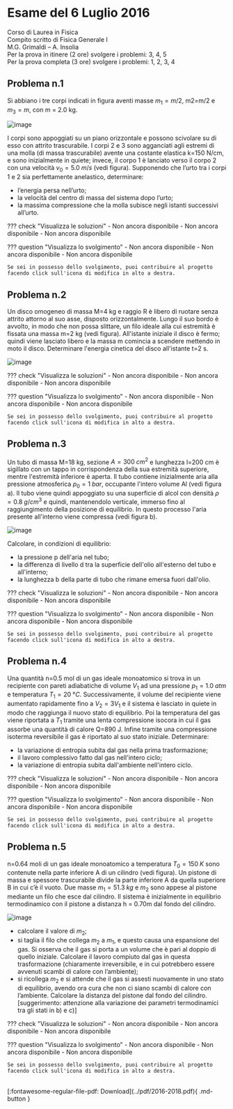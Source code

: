 # Esame del 6 Luglio 2016
Corso di Laurea in Fisica <br>
Compito scritto di Fisica Generale I <br>
M.G. Grimaldi – A. Insolia <br>
Per la prova in itinere (2 ore) svolgere i problemi: 3, 4, 5 <br>
Per la prova completa (3 ore) svolgere i problemi: 1, 2, 3, 4 <br>

## Problema n.1
Si abbiano i tre corpi indicati in figura aventi masse $m_1=m/2$, m2=m/2 e $m_3=m$, con m = 2.0 kg. 

![image](https://user-images.githubusercontent.com/77018886/153269560-374e7069-a23e-44c5-b736-570b5540801d.png)

I corpi sono appoggiati su un piano orizzontale e possono scivolare su di esso con attrito trascurabile. I corpi 2 e 3 sono agganciati agli estremi di una molla (di massa trascurabile) avente una costante elastica k=150 N/cm, e sono inizialmente in quiete; invece, il corpo 1 è lanciato verso il corpo 2 con una velocità $v_0=5.0 \; m/s$ (vedi figura). Supponendo che l’urto tra i corpi 1 e 2 sia perfettamente anelastico, determinare:

- l’energia persa nell’urto;
- la velocità del centro di massa del sistema dopo l’urto;
- la massima compressione che la molla subisce negli istanti successivi all’urto.

??? check "Visualizza le soluzioni"
    - Non ancora disponibile
    - Non ancora disponibile
    - Non ancora disponibile

??? question "Visualizza lo svolgimento"
    - Non ancora disponibile
    - Non ancora disponibile
    - Non ancora disponibile
    
    Se sei in possesso dello svolgimento, puoi contribuire al progetto facendo click sull'icona di modifica in alto a destra.

## Problema n.2
Un disco omogeneo di massa M=4 kg e raggio R è libero di ruotare senza attrito attorno al suo asse, disposto orizzontalmente. Lungo il suo bordo è avvolto, in modo che non possa slittare, un filo ideale alla cui estremità è fissata una massa m=2 kg (vedi figura). All'istante iniziale il disco è fermo; quindi viene lasciato libero e la massa m comincia a scendere mettendo in moto il disco. Determinare l'energia cinetica del disco all'istante t=2 s.

![image](https://user-images.githubusercontent.com/77018886/153269658-6054b01a-e372-4de8-aadf-0069f7b9b400.png)

??? check "Visualizza le soluzioni"
    - Non ancora disponibile
    - Non ancora disponibile
    - Non ancora disponibile

??? question "Visualizza lo svolgimento"
    - Non ancora disponibile
    - Non ancora disponibile
    - Non ancora disponibile
    
    Se sei in possesso dello svolgimento, puoi contribuire al progetto facendo click sull'icona di modifica in alto a destra.

## Problema n.3
Un tubo di massa M=18 kg, sezione $A=300 \; cm^2$ e lunghezza l=200 cm è sigillato con un tappo in corrispondenza della sua estremità superiore, mentre l'estremità inferiore è aperta. Il tubo contiene inizialmente aria alla pressione atmosferica $p_0=1  \; bar$, occupante l'intero volume Al (vedi figura a). Il tubo viene quindi appoggiato su una superficie di alcol con densità $ρ=0.8 \; g/cm^3$ e quindi, mantenendolo verticale, immerso fino al raggiungimento della posizione di equilibrio. In questo processo l'aria presente all'interno viene compressa (vedi figura b). 

![image](https://user-images.githubusercontent.com/77018886/153269725-dc94dbb6-760c-4863-b7a7-cf507a6ed85f.png)

Calcolare, in condizioni di equilibrio:

- la pressione p dell'aria nel tubo;
- la differenza di livello d tra la superficie dell'olio all'esterno del tubo e all'interno;
- la lunghezza b della parte di tubo che rimane emersa fuori dall'olio.

??? check "Visualizza le soluzioni"
    - Non ancora disponibile
    - Non ancora disponibile
    - Non ancora disponibile

??? question "Visualizza lo svolgimento"
    - Non ancora disponibile
    - Non ancora disponibile
    - Non ancora disponibile
    
    Se sei in possesso dello svolgimento, puoi contribuire al progetto facendo click sull'icona di modifica in alto a destra.

## Problema n.4
Una quantità n=0.5 mol di un gas ideale monoatomico si trova in un recipiente con pareti adiabatiche di volume $V_1$ ad una pressione $p_1=1.0 \; atm$ e temperatura $T_1=20 \; °C$. Successivamente, il volume del recipiente viene aumentato rapidamente fino a $V_2=3 V_1$ e il sistema è lasciato in quiete in modo che raggiunga il nuovo stato di equilibrio. Poi la temperatura del gas viene riportata a $T_1$ tramite una lenta compressione isocora in cui il gas assorbe una quantità di calore Q=890 J. Infine tramite una compressione isoterma reversibile il gas è riportato al suo stato iniziale. Determinare:

- la variazione di entropia subita dal gas nella prima trasformazione;
- il lavoro complessivo fatto dal gas nell'intero ciclo;
- la variazione di entropia subita dall'ambiente nell'intero ciclo.

??? check "Visualizza le soluzioni"
    - Non ancora disponibile
    - Non ancora disponibile
    - Non ancora disponibile

??? question "Visualizza lo svolgimento"
    - Non ancora disponibile
    - Non ancora disponibile
    - Non ancora disponibile
    
    Se sei in possesso dello svolgimento, puoi contribuire al progetto facendo click sull'icona di modifica in alto a destra.

## Problema n.5
n=0.64 moli di un gas ideale monoatomico a temperatura $T_0=150 \; K$ sono contenute nella parte inferiore A di un cilindro (vedi figura). Un pistone di massa e spessore trascurabile divide la parte inferiore A da quella superiore B in cui c’è il vuoto. Due masse $m_1=51.3 \; kg$ e $m_2$ sono appese al pistone mediante un filo che esce dal cilindro. Il sistema è inizialmente in equilibrio termodinamico con il pistone a distanza h = 0.70m dal fondo del cilindro.

![image](https://user-images.githubusercontent.com/77018886/153269820-189de8e9-111a-4c6b-8308-deaf79e86e56.png)

- calcolare il valore di $m_2$;
- si taglia il filo che collega $m_2$ a $m_1$, e questo causa una espansione del gas. Si osserva che il gas si porta a un volume che è pari al doppio di quello iniziale. Calcolare il lavoro compiuto dal gas in questa trasformazione (chiaramente irreversibile, e in cui potrebbero essere avvenuti scambi di calore con l’ambiente);
- si ricollega $m_2$ e si attende che il gas si assesti nuovamente in uno stato di equilibrio, avendo ora cura che non ci siano scambi di calore con l’ambiente. Calcolare la distanza del pistone dal fondo del cilindro. [suggerimento: attenzione alla variazione dei parametri termodinamici tra gli stati in b) e c)]

??? check "Visualizza le soluzioni"
    - Non ancora disponibile
    - Non ancora disponibile
    - Non ancora disponibile

??? question "Visualizza lo svolgimento"
    - Non ancora disponibile
    - Non ancora disponibile
    - Non ancora disponibile
    
    Se sei in possesso dello svolgimento, puoi contribuire al progetto facendo click sull'icona di modifica in alto a destra.

<br>
[:fontawesome-regular-file-pdf: Download](../pdf/2016-2018.pdf){ .md-button }
